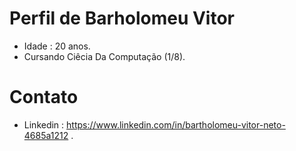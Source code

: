 # Perfil de Barholomeu Vitor

- Idade : 20 anos.
- Cursando Ciêcia Da Computação (1/8).
  
# Contato 
- Linkedin : https://www.linkedin.com/in/bartholomeu-vitor-neto-4685a1212 .

